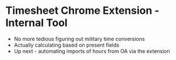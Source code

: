 # Timesheet Chrome Extension - Internal Tool

* No more tedious figuring out military time conversions
* Actually calculating based on present fields
* Up next - automating imports of hours from OA via the extension
